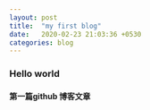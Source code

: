 ```yaml
---
layout: post
title:  "my first blog"
date:   2020-02-23 21:03:36 +0530
categories: blog
---
```


### Hello world

#### 第一篇github 博客文章

